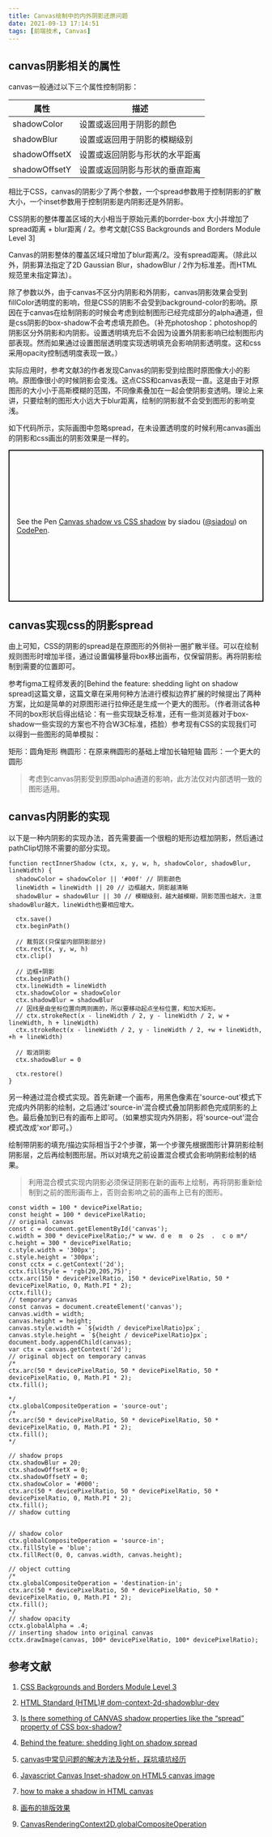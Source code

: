 ```yaml
---
title: Canvas绘制中的内外阴影还原问题
date: 2021-09-13 17:14:51
tags: [前端技术, Canvas]
---
```

## canvas阴影相关的属性

canvas一般通过以下三个属性控制阴影：

属性 | 描述
---|---
shadowColor | 设置或返回用于阴影的颜色
shadowBlur | 设置或返回用于阴影的模糊级别
shadowOffsetX | 设置或返回阴影与形状的水平距离
shadowOffsetY | 设置或返回阴影与形状的垂直距离

相比于CSS，canvas的阴影少了两个参数，一个spread参数用于控制阴影的扩散大小，一个inset参数用于控制阴影是内阴影还是外阴影。



CSS阴影的整体覆盖区域的大小相当于原始元素的borrder-box 大小并增加了spread距离 + blur距离 / 2。参考文献[CSS Backgrounds and Borders Module Level 3]

Canvas的阴影整体的覆盖区域只增加了blur距离/2。没有spread距离。（除此以外，阴影算法指定了2D Gaussian Blur，shadowBlur / 2作为标准差。而HTML规范里未指定算法）。

除了参数以外，由于canvas不区分内阴影和外阴影，canvas阴影效果会受到fillColor透明度的影响，但是CSS的阴影不会受到background-color的影响。原因在于canvas在绘制阴影的时候会考虑到绘制图形已经完成部分的alpha通道，但是css阴影的box-shadow不会考虑填充颜色。（补充photoshop：photoshop的阴影区分外阴影和内阴影。设置透明填充后不会因为设置外阴影影响已绘制图形内部表现。然而如果通过设置图层透明度实现透明填充会影响阴影透明度。这和css采用opacity控制透明度表现一致。）

实际应用时，参考文献3的作者发现Canvas的阴影受到绘图时原图像大小的影响。原图像很小的时候阴影会变浅。这点CSS和canvas表现一直。这是由于对原图形的大小小于高斯模糊的范围，不同像素叠加在一起会使阴影变透明。理论上来讲，只要绘制的图形大小远大于blur距离，绘制的阴影就不会受到图形的影响变浅。


如下代码所示，实际画图中忽略spread，在未设置透明度的时候利用canvas画出的阴影和css画出的阴影效果是一样的。


<p class="codepen" data-height="300" data-default-tab="html,result" data-slug-hash="mdwWYER" data-user="siadou" style="height: 300px; box-sizing: border-box; display: flex; align-items: center; justify-content: center; border: 2px solid; margin: 1em 0; padding: 1em;">
  <span>See the Pen <a href="https://codepen.io/siadou/pen/mdwWYER">
  Canvas shadow vs CSS shadow</a> by siadou (<a href="https://codepen.io/siadou">@siadou</a>)
  on <a href="https://codepen.io">CodePen</a>.</span>
</p>
<script async src="https://cpwebassets.codepen.io/assets/embed/ei.js"></script>

## canvas实现css的阴影spread

由上可知，CSS的阴影的spread是在原图形的外侧补一圈扩散半径。可以在绘制规则图形时增加半径，通过设置偏移量将box移出画布，仅保留阴影。再将阴影绘制到需要的位置即可。


参考figma工程师发表的[Behind the feature: shedding light on shadow spread]这篇文章，这篇文章在采用何种方法进行模拟边界扩展的时候提出了两种方案，比如是简单的对原图形进行拉伸还是生成一个更大的图形。（作者测试各种不同的box形状后得出结论：有一些实现缺乏标准，还有一些浏览器对于box-shadow一些实现的方案也不符合W3C标准，捂脸）参考现有CSS的实现我们可以得到一些图形的简单模拟：

矩形：圆角矩形
椭圆形：在原来椭圆形的基础上增加长轴短轴
圆形：一个更大的圆形


> 考虑到canvas阴影受到原图alpha通道的影响，此方法仅对内部透明一致的图形适用。

## canvas内阴影的实现

以下是一种内阴影的实现办法，首先需要画一个很粗的矩形边框加阴影，然后通过pathClip切除不需要的部分实现。

```
function rectInnerShadow (ctx, x, y, w, h, shadowColor, shadowBlur, lineWidth) {
  shadowColor = shadowColor || '#00f' // 阴影颜色
  lineWidth = lineWidth || 20 // 边框越大，阴影越清晰
  shadowBlur = shadowBlur || 30 // 模糊级别，越大越模糊，阴影范围也越大，注意shadowBlur越大，lineWidth也要相应增大。

  ctx.save()
  ctx.beginPath()

  // 裁剪区(只保留内部阴影部分)
  ctx.rect(x, y, w, h)
  ctx.clip()

  // 边框+阴影
  ctx.beginPath()
  ctx.lineWidth = lineWidth
  ctx.shadowColor = shadowColor
  ctx.shadowBlur = shadowBlur
  // 因线是由坐标位置向两则画的，所以要移动起点坐标位置，和加大矩形。
  // ctx.strokeRect(x - lineWidth / 2, y - lineWidth / 2, w + lineWidth, h + lineWidth)
  ctx.strokeRect(x - lineWidth / 2, y - lineWidth / 2, +w + lineWidth, +h + lineWidth)

  // 取消阴影
  ctx.shadowBlur = 0

  ctx.restore()
}
```



另一种通过混合模式实现。首先新建一个画布，用黑色像素在'source-out'模式下完成内外阴影的绘制，之后通过'source-in'混合模式叠加阴影颜色完成阴影的上色。最后叠加到已有的画布上即可。（如果想实现内外阴影，将'source-out'混合模式改成'xor'即可。）

绘制带阴影的填充/描边实际相当于2个步骤，第一个步骤先根据图形计算阴影绘制阴影层，之后再绘制图形层。所以对填充之前设置混合模式会影响阴影绘制的结果。

> 利用混合模式实现内阴影必须保证阴影在新的画布上绘制，再将阴影重新绘制到之前的图形画布上，否则会影响之前的画布上已有的图形。

```
const width = 100 * devicePixelRatio;
const height = 100 * devicePixelRatio;
// original canvas
const c = document.getElementById('canvas');
c.width = 300 * devicePixelRatio;/* w ww. d e  m  o 2s  .  c o m*/
c.height = 300 * devicePixelRatio;
c.style.width = '300px';
c.style.height = '300px';
const cctx = c.getContext('2d');
cctx.fillStyle = 'rgb(20,205,75)';
cctx.arc(150 * devicePixelRatio, 150 * devicePixelRatio, 50 * devicePixelRatio, 0, Math.PI * 2);
cctx.fill();
// temporary canvas
const canvas = document.createElement('canvas');
canvas.width = width;
canvas.height = height;
canvas.style.width = `${width / devicePixelRatio}px`;
canvas.style.height = `${height / devicePixelRatio}px`;
document.body.appendChild(canvas);
var ctx = canvas.getContext('2d');
// original object on temporary canvas
/*
ctx.arc(50 * devicePixelRatio, 50 * devicePixelRatio, 50 * devicePixelRatio, 0, Math.PI * 2);
ctx.fill();

*/
ctx.globalCompositeOperation = 'source-out';
/*
ctx.arc(50 * devicePixelRatio, 50 * devicePixelRatio, 50 * devicePixelRatio, 0, Math.PI * 2);
ctx.fill();
*/

// shadow props
ctx.shadowBlur = 20;
ctx.shadowOffsetX = 0;
ctx.shadowOffsetY = 0;
ctx.shadowColor = '#000';
ctx.arc(50 * devicePixelRatio, 50 * devicePixelRatio, 50 * devicePixelRatio, 0, Math.PI * 2);
ctx.fill();
// shadow cutting


// shadow color
ctx.globalCompositeOperation = 'source-in';
ctx.fillStyle = 'blue';
ctx.fillRect(0, 0, canvas.width, canvas.height);

// object cutting
/*
ctx.globalCompositeOperation = 'destination-in';
ctx.arc(50 * devicePixelRatio, 50 * devicePixelRatio, 50 * devicePixelRatio, 0, Math.PI * 2);
ctx.fill();
*/
// shadow opacity
cctx.globalAlpha = .4;
// inserting shadow into original canvas
cctx.drawImage(canvas, 100* devicePixelRatio, 100* devicePixelRatio);
```


## 参考文献
1. [CSS Backgrounds and Borders Module Level 3](https://www.w3.org/TR/css-backgrounds-3/#box-shadow)

2. [HTML Standard (HTML)# dom-context-2d-shadowblur-dev](https://html.spec.whatwg.org/multipage/canvas.html#shadows)

3. [Is there something of CANVAS shadow properties like the “spread” property of CSS box-shadow?](https://stackoverflow.com/questions/60656468/is-there-something-of-canvas-shadow-properties-like-the-spread-property-of-css)

4. [Behind the feature: shedding light on shadow spread](https://www.figma.com/blog/behind-the-feature-shadow-spread/)

5. [canvas中常见问题的解决方法及分析，踩坑填坑经历](http://www.yanghuiqing.com/web/352)

6. [Javascript Canvas Inset-shadow on HTML5 canvas image](https://www.demo2s.com/javascript/javascript-canvas-inset-shadow-on-html5-canvas-image.html)

7. [how to make a shadow in HTML canvas](https://stackoverflow.com/questions/29393591/how-to-make-a-shadow-in-html-canvas)

8. [画布的排版效果](https://www.html5rocks.com/zh/tutorials/canvas/texteffects/#toc-spaceage)

9. [CanvasRenderingContext2D.globalCompositeOperation](https://developer.mozilla.org/en-US/docs/Web/API/CanvasRenderingContext2D/globalCompositeOperation)
